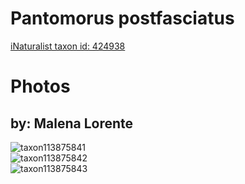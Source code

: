 
Pantomorus postfasciatus
========================
  
[iNaturalist taxon id: 424938](https://www.inaturalist.org/taxa/424938)
# Photos

## by: Malena Lorente
  
![taxon113875841](https://inaturalist-open-data.s3.amazonaws.com/photos/122016093/medium.jpg)  
![taxon113875842](https://inaturalist-open-data.s3.amazonaws.com/photos/122016107/medium.jpg)  
![taxon113875843](https://inaturalist-open-data.s3.amazonaws.com/photos/122016118/medium.jpg)